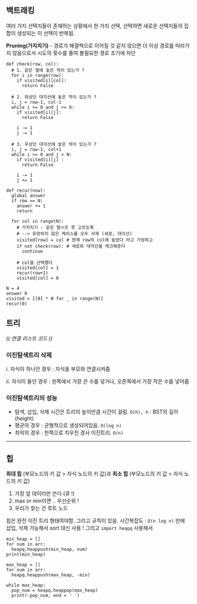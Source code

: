 ## 백트래킹
여러 가지 선택지들이 존재하는 상황에서 한 가지 선택, 선택하면 새로운 선택지들의 집합이 생성되는 이 선택이 반복됨.

**Pruning(가지치기)** - 경로가 해결책으로 이어질 것 같지 않으면 더 이상 경로를 따라가지 않음으로서 시도의 횟수를 줄여 불필요한 경로 조기에 차단

```
def check(row, col):
  # 1. 같은 열에 놓은 적이 있는가 ?
  for i in range(row):
    if visited[i][col]:
      return False

  # 2. 좌상단 대각선에 놓은 적이 있는가 ?
  i, j = row-1, col-1
  while i >= 0 and j >= 0:
    if visited[i][j]:
      return False

    i -= 1
    j -= 1

  # 3. 우상단 대각선에 놓은 적이 있는가 ?
  i, j = row-1, col+1
  while i >= 0 and j < N:
    if visited[i][j] :
      return False

    i -= 1
    j += 1

def recur(now):
  global answer
  if row == N:
    answer += 1
    return

  for col in range(N):
    # 가지치기 : 같은 열ㅇ르 못 고르도록
    # --> 유망하지 않은 케이스를 모두 삭제 (세로, 대각선)
    visited[row] = col # 현재 row의 col에 놓았다 라고 가정하고
    if not check(row): # 세로와 대각선을 체크해준다
      continue
    
    # col을 선택했다
    visited[col] = 1
    recur(row+1)
    visited[col] = 0

N = 4
answer 0
visited = [[0] * N for _ in range(N)]
recur(0)
```

## 트리
*(( 연결 리스트 코드 ))*

### 이진탐색트리 삭제
i. 자식이 하나인 경우 : 자식을 부모와 연결시켜줌

ii. 자식이 둘인 경우 : 왼쪽에서 가장 큰 수를 넣거나, 오른쪽에서 가장 작은 수를 넣어줌

### 이진탐색트리의 성능
- 탐색, 삽입, 삭제 시간은 트리의 높이만큼 시간이 걸림. `O(h), h` : BST의 깊이 (height)
- 평균의 경우 : 균형적으로 생성되어있음. `O(log n)`
- 최악의 경우 : 한쪽으로 치우친 경사 이진트리. `O(n)`

---

## 힙
**최대 힙** (부모노드의 키 값 > 자식 노드의 키 값)과 **최소 힙** 
(부모노드의 키 값 < 자식 노드의 키 값)

1) 가장 앞 데이터만 쓴다 (큐 !)
2) max or min이면 .. 우선순위 !
3) 우리가 찾는 건 루트 노드

힙은 완전 이진 트리 형태여야함. 그리고 규칙이 있음. 시간복잡도 : `O(n log n)` 만에 삽입, 삭제 가능해서 sort 대신 사용 !
그리고 `import heapq` 사용해서
```
min_heap = []
for num in arr:
  heapq.heappush(min_heap, num)
print(min_heap)
```

```
max_heap = []
for num in arr:
  heapq.heappush(max_heap, -min)

while max_heap:
  pop_num = heapq.heappop(max_heap)
  print(-pop_num, end = ' ')
```